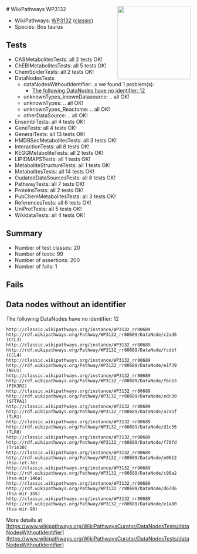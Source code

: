 <img style="float: right; width: 200px" src="https://upload.wikimedia.org/wikipedia/commons/thumb/8/83/Wplogo_with_text_500.png/640px-Wplogo_with_text_500.png" />
# WikiPathways WP3132

* WikiPathways: [WP3132](https://wikipathways.org/pathways/WP3132) ([classic](https://classic.wikipathways.org/instance/WP3132))
* Species: Bos taurus
## Tests
* CASMetabolitesTests: all 2 tests OK!
* ChEBIMetabolitesTests: all 5 tests OK!
* ChemSpiderTests: all 2 tests OK!
* DataNodesTests
    * dataNodesWithoutIdentifier: .x we found 1 problem(s):
        * [The following DataNodes have no identifier: 12](#8792c492)
    * unknownTypes_knownDatasource: .. all OK!
    * unknownTypes: .. all OK!
    * unknownTypes_Reactome: .. all OK!
    * otherDataSource: .. all OK!
* EnsemblTests: all 4 tests OK!
* GeneTests: all 4 tests OK!
* GeneralTests: all 13 tests OK!
* HMDBSecMetabolitesTests: all 3 tests OK!
* InteractionTests: all 8 tests OK!
* KEGGMetaboliteTests: all 2 tests OK!
* LIPIDMAPSTests: all 1 tests OK!
* MetaboliteStructureTests: all 1 tests OK!
* MetabolitesTests: all 14 tests OK!
* OudatedDataSourcesTests: all 8 tests OK!
* PathwayTests: all 7 tests OK!
* ProteinsTests: all 2 tests OK!
* PubChemMetabolitesTests: all 3 tests OK!
* ReferencesTests: all 6 tests OK!
* UniProtTests: all 5 tests OK!
* WikidataTests: all 4 tests OK!


## Summary

* Number of test classes: 20
* Number of tests: 99
* Number of assertions: 200
* Number of fails: 1

## Fails

<a name="8792c492" />

## Data nodes without an identifier

The following DataNodes have no identifier: 12
```
http://classic.wikipathways.org/instance/WP3132_rr80689 http://rdf.wikipathways.org/Pathway/WP3132_rr80689/DataNode/c2ad6 (CCL3)
http://classic.wikipathways.org/instance/WP3132_rr80689 http://rdf.wikipathways.org/Pathway/WP3132_rr80689/DataNode/fcdbf (CCL4)
http://classic.wikipathways.org/instance/WP3132_rr80689 http://rdf.wikipathways.org/Pathway/WP3132_rr80689/DataNode/e1f39 (NEU1)
http://classic.wikipathways.org/instance/WP3132_rr80689 http://rdf.wikipathways.org/Pathway/WP3132_rr80689/DataNode/f6cb3 (PIK3R2)
http://classic.wikipathways.org/instance/WP3132_rr80689 http://rdf.wikipathways.org/Pathway/WP3132_rr80689/DataNode/edc30 (SFTPA1)
http://classic.wikipathways.org/instance/WP3132_rr80689 http://rdf.wikipathways.org/Pathway/WP3132_rr80689/DataNode/a7a5f (TLR1)
http://classic.wikipathways.org/instance/WP3132_rr80689 http://rdf.wikipathways.org/Pathway/WP3132_rr80689/DataNode/d1c56 (TLR8)
http://classic.wikipathways.org/instance/WP3132_rr80689 http://rdf.wikipathways.org/Pathway/WP3132_rr80689/DataNode/f70fd (Trim30)
http://classic.wikipathways.org/instance/WP3132_rr80689 http://rdf.wikipathways.org/Pathway/WP3132_rr80689/DataNode/e0612 (hsa-let-7e)
http://classic.wikipathways.org/instance/WP3132_rr80689 http://rdf.wikipathways.org/Pathway/WP3132_rr80689/DataNode/c98a2 (hsa-mir-146a)
http://classic.wikipathways.org/instance/WP3132_rr80689 http://rdf.wikipathways.org/Pathway/WP3132_rr80689/DataNode/d67d6 (hsa-mir-155)
http://classic.wikipathways.org/instance/WP3132_rr80689 http://rdf.wikipathways.org/Pathway/WP3132_rr80689/DataNode/e1a80 (hsa-mir-98)
```

More details at [https://www.wikipathways.org/WikiPathwaysCurator/DataNodesTests/dataNodesWithoutIdentifier](https://www.wikipathways.org/WikiPathwaysCurator/DataNodesTests/dataNodesWithoutIdentifier)

